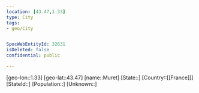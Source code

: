 ```yaml
---
location: [43.47,1.33]
type: City
tags:
- geo/City


SpocWebEntityId: 32631
isDeleted: false
confidential: public

---
```

[geo-lon::1.33]
[geo-lat::43.47]
[name::Muret]
[State::]
[Country::[[France]]]
[StateId::]
[Population::]
[Unknown::]

